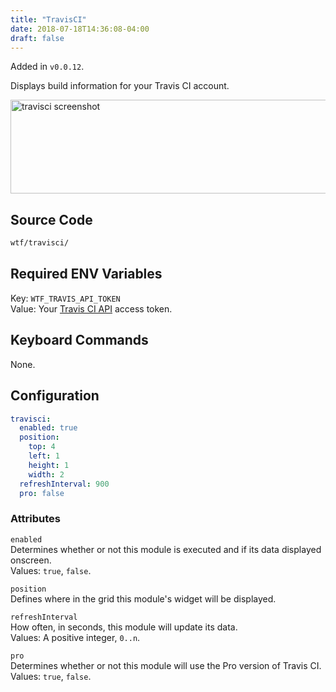 ```yaml
---
title: "TravisCI"
date: 2018-07-18T14:36:08-04:00
draft: false
---
```


Added in `v0.0.12`.

Displays build information for your Travis CI account.

<img src="/imgs/modules/travisci.png" width="609" height="150" alt="travisci screenshot" />

## Source Code

```bash
wtf/travisci/
```

## Required ENV Variables

<span class="caption">Key:</span> `WTF_TRAVIS_API_TOKEN` <br />
<span class="caption">Value:</span> Your <a href="https://developer.travis-ci.org/authentication">Travis CI API</a> access token.

## Keyboard Commands

None.

## Configuration

```yaml
travisci:
  enabled: true
  position:
    top: 4
    left: 1
    height: 1
    width: 2
  refreshInterval: 900
  pro: false
```

### Attributes

`enabled` <br />
Determines whether or not this module is executed and if its data displayed onscreen. <br />
Values: `true`, `false`.

`position` <br />
Defines where in the grid this module's widget will be displayed. <br />

`refreshInterval` <br />
How often, in seconds, this module will update its data. <br />
Values: A positive integer, `0..n`.

`pro` <br />
Determines whether or not this module will use the Pro version of Travis CI.<br />
Values: `true`, `false`.
